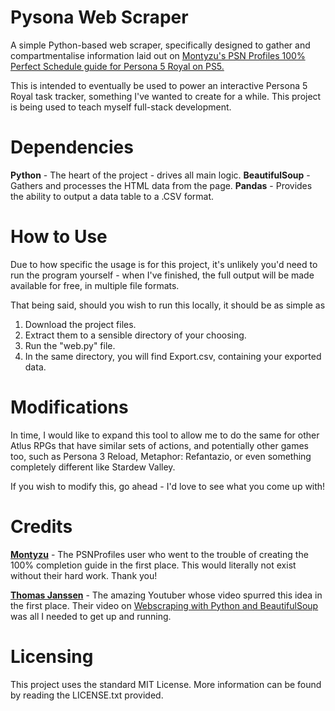 # Pysona Web Scraper

A simple Python-based web scraper, specifically designed to gather and compartmentalise information laid out on [Montyzu's PSN Profiles 100% Perfect Schedule guide for Persona 5 Royal on PS5.](https://psnprofiles.com/guide/11946-persona-5-royal-100-perfect-schedule#2-april)

This is intended to eventually be used to power an interactive Persona 5 Royal task tracker, something I've wanted to create for a while. This project is being used to teach myself full-stack development.

# Dependencies

**Python** - The heart of the project - drives all main logic.
**BeautifulSoup** - Gathers and processes the HTML data from the page.
**Pandas** - Provides the ability to output a data table to a .CSV format.

# How to Use
Due to how specific the usage is for this project, it's unlikely you'd need to run the program yourself - when I've finished, the full output will be made available for free, in multiple file formats.

That being said, should you wish to run this locally, it should be as simple as
1) Download the project files.
2) Extract them to a sensible directory of your choosing.
3) Run the "web.py" file.
4) In the same directory, you will find Export.csv, containing your exported data.

# Modifications
In time, I would like to expand this tool to allow me to do the same for other Atlus RPGs that have similar sets of actions, and potentially other games too, such as Persona 3 Reload, Metaphor: Refantazio, or even something completely different like Stardew Valley.

If you wish to modify this, go ahead - I'd love to see what you come up with!

# Credits
[**Montyzu**](https://psnprofiles.com/Montyzu) - The PSNProfiles user who went to the trouble of creating the 100% completion guide in the first place. This 		 would literally not exist without their hard work. Thank you!

[**Thomas Janssen**](https://www.youtube.com/@TomsTechAcademy) - The amazing Youtuber whose video spurred this idea in the first place. Their video on [Webscraping with Python and BeautifulSoup](https://www.youtube.com/watch?v=nBzrMw8hkmY) was all I needed to get up and running.

# Licensing
This project uses the standard MIT License. More information can be found by reading the LICENSE.txt provided.
